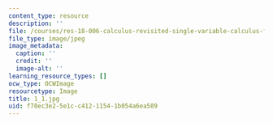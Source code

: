 ```yaml
---
content_type: resource
description: ''
file: /courses/res-18-006-calculus-revisited-single-variable-calculus-fall-2010/f78ec3e25e1cc41211541b054a6ea589_1_1.jpg
file_type: image/jpeg
image_metadata:
  caption: ''
  credit: ''
  image-alt: ''
learning_resource_types: []
ocw_type: OCWImage
resourcetype: Image
title: 1_1.jpg
uid: f78ec3e2-5e1c-c412-1154-1b054a6ea589
---
```

